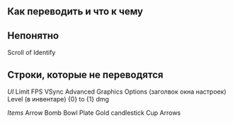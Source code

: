 ## Как переводить и что к чему


## Непонятно
Scroll of Identify

## Строки, которые не переводятся
*UI*
Limit FPS
VSync
Advanced Graphics Options (заголвок окна настроек)
Level (в инвентаре)
{0} to {1} dmg

*Items*
Arrow Bomb
Bowl
Plate
Gold candlestick
Cup
Arrows
